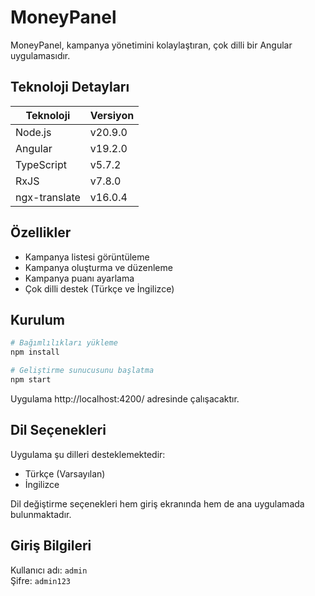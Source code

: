 # MoneyPanel

MoneyPanel, kampanya yönetimini kolaylaştıran, çok dilli bir Angular uygulamasıdır.

## Teknoloji Detayları

| Teknoloji     | Versiyon |
| ------------- | -------- |
| Node.js       | v20.9.0  |
| Angular       | v19.2.0  |
| TypeScript    | v5.7.2   |
| RxJS          | v7.8.0   |
| ngx-translate | v16.0.4  |

## Özellikler

- Kampanya listesi görüntüleme
- Kampanya oluşturma ve düzenleme
- Kampanya puanı ayarlama
- Çok dilli destek (Türkçe ve İngilizce)

## Kurulum

```bash
# Bağımlılıkları yükleme
npm install

# Geliştirme sunucusunu başlatma
npm start
```

Uygulama http://localhost:4200/ adresinde çalışacaktır.

## Dil Seçenekleri

Uygulama şu dilleri desteklemektedir:

- Türkçe (Varsayılan)
- İngilizce

Dil değiştirme seçenekleri hem giriş ekranında hem de ana uygulamada bulunmaktadır.

## Giriş Bilgileri

Kullanıcı adı: `admin`  
Şifre: `admin123`

